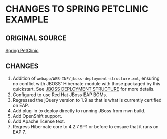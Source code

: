 CHANGES TO SPRING PETCLINIC EXAMPLE
===================================

ORIGINAL SOURCE
---------------
[Spring PetClinic](<https://github.com/SpringSource/spring-petclinic>)

CHANGES
-------

1. Addition of `webapp/WEB-INF/jboss-deployment-structure.xml`, ensuring no conflict with JBOSS' Hibernate module with 
those packaged by this quickstart. See [JBOSS DEPLOYMENT STRUCTURE](<https://docs.jboss.org/author/display/AS7/Class+Loading+in+AS7#ClassLoadinginAS7-JBossDeploymentStructureFile>) for more details.
2. Configured to use Red Hat JBoss EAP BOMs.
3. Regressed the jQuery version to 1.9 as that is what is currently certified on EAP.
4. Add plug-in to deploy directly to running JBoss from mvn build.
6. Add OpenShift support.
7. Add Apache license text.
8. Regress Hibernate core to 4.2.7.SP1 or before to ensure that it runs on EAP 7.
